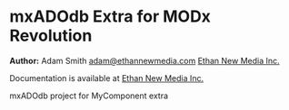 mxADOdb Extra for MODx Revolution
=======================================


**Author:** Adam Smith adam@ethannewmedia.com [Ethan New Media Inc.](http://www.ethannewmedia.com)

Documentation is available at [Ethan New Media Inc.]()

mxADOdb project for MyComponent extra
